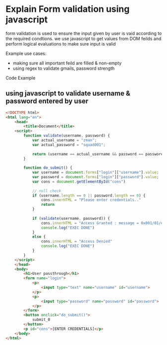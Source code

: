 # Explain Form validation using javascript

form validation is used to ensure the input given by user is vaid according to the required condtions. we use javascript to get values from DOM feilds and perform logical evaluations to make sure input is valid

Example use cases:

- making sure all important feild are filled & non-empty
- using regex to validate gmails, password strength

Code Example

## using javascript to validate username & password entered by user

```html
<!DOCTYPE html>
<html lang="en">
    <head>
        <title>Document</title>
    <script>
        function validate(username, password) {
            var actual_username = "zman";
            var actual_password = "squad001";
        
            return (username == actual_username && password == password)
        }
        
        function do_submit() {
            var username = document.forms["login"]["username"].value;
            var password = document.forms["login"]["password"].value;
            var cons = document.getElementById("cons")
        
            // null check
            if (username.length == 0 || password.length == 0) {
                cons.innerHTML = "Please enter credentials.."
                return
            }
        
            if (validate(username, password)) {
                cons.innerHTML = "Access Granted : message = 0x001/01/#0x"
                console.log("EXEC DONE")
            }
            else {
                cons.innerHTML = "Access Denied"
                console.log("EXEC DONE")
            }
        }        
    </script>
    </head>
    <body>
        <h1>User passthrough</h1>
        <form name="login">
            <p>
                <input type="text" name="username" id="username">
            </p>
            <p>
                <input type="password" name="password" id="password">
            </p>
        </form>
        <button onclick="do_submit()">
            submit_0
        </button>
        <p id="cons">[ENTER CREDENTIALS]</p>
    </body>
</html>
```
